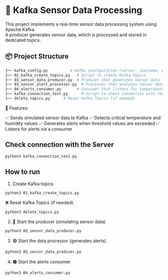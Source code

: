 # 🚀 Kafka Sensor Data Processing

This project implements a real-time sensor data processing system using Apache Kafka.  
A producer generates sensor data, which is processed and stored in dedicated topics.

## 📦 **Project Structure**
```bash
├── kafka_config.py          # Kafka configuration (server, username, password)
├── 02_kafka_create_topics.py   # Script to create Kafka topics
├── 03_sensor_data_producer.py  # Producer that generates sensor data
├── 03_sensor_alert_processor.py  # Processor that analyzes sensor data and generates alerts
├── 04_alerts_consumer.py       # Consumer that listens for temperature and humidity alerts
├── kafka_connection_test.py      # Script to check connection with the Server
├── delete_topics.py      # Reset Kafka Topics (if needed)
```


📌 Features:

✅ Sends simulated sensor data to Kafka
✅ Detects critical temperature and humidity values
✅ Generates alerts when threshold values are exceeded
✅ Listens for alerts via a consumer

## Check connection with the Server 

``` bash
python3 kafka_connection_test.py
```

## How to run

1) Create Kafka topics

``` bash
python3 01_kafka_create_topics.py
```

❌ Reset Kafka Topics (if needed)

``` bash
python3 delete_topics.py
```

2) 🔵 Start the producer (simulating sensor data)

``` bash
python3 02_sensor_data_producer.py
```

3) 🟢 Start the data processor (generates alerts)

``` bash
python3 03_sensor_data_producer.py
```

4) 🟠 Start the alerts consumer

``` bash
python3 04_alerts_consumer.py
```


